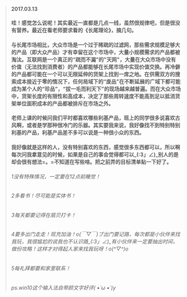 >#### 2017.03.13
>#### 哇！感觉怎么说呢！其实最近一直都是几点一线，虽然很规律吧，但是很没有营养。最近在看老师要求看的《长尾理论》，摘几句。
>#### 与长尾市场相比，大众市场是一个过于稀疏的过滤网，那些需求规模足够大的产品（即大众产品）才有幸留在这个市场中，大量小规模需求的产品都被淘汰。互联网是一个真正的“疏而不漏”的"天网"，大量在大众市场中没有价值（无法找到消费者）的产品都能够在长尾市场中实现价值交换。再冷僻的产品都可能在一个可以无限延伸的货架上找到一席之地。在供需双方的搜索成本接近于零的情况下，任何局域下的“废品”在不断延展的广域下都可能成为某个人的“珍品”，“拔一毛而利天下”的现场越来越普遍。而在大众市场中，货架长度的有限性和高成本，决定了那些周转速度不能高到足以抵消货架单位面积成本的产品都被排斥在市场之外。
>#### 老师上课的时候问我们平时都喜欢哪些利基产品，班上的同学很多说喜欢古风啊，或者是学那种很冷门的乐器。其实要我来说，我好像找不到特别特别利基的产品，利基产品差不多可以说是一种很小众的东西。
>#### 我好像就是这样的人，没有特别喜欢的东西，感觉很多东西都可以，所以啊每次问我拿意见的时候，如果是自己的事会觉得都可以_(:3」∠)_别人的是却会很有想法=。=不知道在写些啥。把之前弄的目标清单贴一下好了。
> ###### 1没有特殊情况，一定要在12点前睡觉！
> ###### 2多看书！尽可能是实体书！
> ###### 3每天都要记得在扇贝打卡！
> ###### 4要多出门走走！现充加油！o(*￣▽￣*)ブ出门要记路，每次都是小伙伴来找我玩，我很尴尬的说我也不认识路_(:3」∠)_有小伙伴来一定要抽出时间，做份攻略！这样才对得起人家来找我玩呀！o(^▽^)o
> ###### 5每礼拜都要和家里联系！
> ######  ps.win10这个输入法自带颜文字好评( •̀ ω •́ )y
